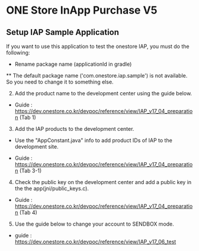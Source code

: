 # ONE Store InApp Purchase V5

## Setup IAP Sample Application

If you want to use this application to test the onestore IAP, you must do the following:

* Rename package name (applicationId in gradle)

** The default package name ('com.onestore.iap.sample') is not available. So you need to change it to something else.


2. Add the product name to the development center using the guide below.

* Guide : https://dev.onestore.co.kr/devpoc/reference/view/IAP_v17_04_preparation (Tab 1)


3. Add the IAP products to the development center.

* Use the "AppConstant.java" info to add product IDs of IAP to the development site.

* Guide : https://dev.onestore.co.kr/devpoc/reference/view/IAP_v17_04_preparation (Tab 3-1)


4. Check the public key on the development center and add a public key in the the app(jni/public_keys.c).

* Guide : https://dev.onestore.co.kr/devpoc/reference/view/IAP_v17_04_preparation (Tab 4)


5.  Use the guide below to change your account to SENDBOX mode.

* guide : https://dev.onestore.co.kr/devpoc/reference/view/IAP_v17_06_test 
